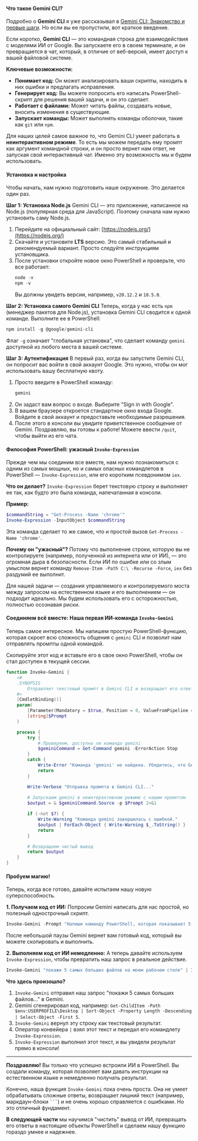 
#### **Что такое Gemini CLI?**

Подробно о **Gemini CLI** я уже рассказывал в [Gemini CLI: Знакомство и первые шаги⁠⁠](https://pikabu.ru/series/geminicli_48168). Но если вы ее пропустили, вот краткое введение.

Если коротко, **Gemini CLI** — это командная строка для взаимодействия с моделями ИИ от Google. Вы запускаете его в своем терминале, и он превращается в чат, который, в отличие от веб-версий, имеет доступ к вашей файловой системе.

**Ключевые возможности:**
*   **Понимает код:** Он может анализировать ваши скрипты, находить в них ошибки и предлагать исправления.
*   **Генерирует код:** Вы можете попросить его написать PowerShell-скрипт для решения вашей задачи, и он это сделает.
*   **Работает с файлами:** Может читать файлы, создавать новые, вносить изменения в существующие.
*   **Запускает команды:** Может выполнять команды оболочки, такие как `git` или `npm`.

Для наших целей самое важное то, что Gemini CLI умеет работать в **неинтерактивном режиме**. То есть мы можем передать ему промпт как аргумент командной строки, и он просто вернет нам ответ, не запуская свой интерактивный чат. Именно эту возможность мы и будем использовать.

#### **Установка и настройка**

Чтобы начать, нам нужно подготовить наше окружение. Это делается один раз.

**Шаг 1: Установка Node.js**
Gemini CLI — это приложение, написанное на Node.js (популярная среда для JavaScript). Поэтому сначала нам нужно установить саму Node.js.
1.  Перейдите на официальный сайт: [https://nodejs.org/](https://nodejs.org/)
2.  Скачайте и установите **LTS** версию. Это самый стабильный и рекомендуемый вариант. Просто следуйте инструкциям установщика.
3.  После установки откройте новое окно PowerShell и проверьте, что все работает:
    ```powershell
    node -v
    npm -v
    ```
    Вы должны увидеть версии, например, `v20.12.2` и `10.5.0`.

**Шаг 2: Установка самого Gemini CLI**
Теперь, когда у нас есть `npm` (менеджер пакетов для Node.js), установка Gemini CLI сводится к одной команде. Выполните ее в PowerShell:
```powershell
npm install -g @google/gemini-cli
```
Флаг `-g` означает "глобальная установка", что сделает команду `gemini` доступной из любого места в вашей системе.

**Шаг 3: Аутентификация**
В первый раз, когда вы запустите Gemini CLI, он попросит вас войти в свой аккаунт Google. Это нужно, чтобы он мог использовать вашу бесплатную квоту.
1.  Просто введите в PowerShell команду:
    ```powershell
    gemini
    ```
2.  Он задаст вам вопрос о входе. Выберите "Sign in with Google".
3.  В вашем браузере откроется стандартное окно входа Google. Войдите в свой аккаунт и предоставьте необходимые разрешения.
4.  После этого в консоли вы увидите приветственное сообщение от Gemini. Поздравляю, вы готовы к работе! Можете ввести `/quit`, чтобы выйти из его чата.

#### **Философия PowerShell: ужасный `Invoke-Expression`**

Прежде чем мы соединим все вместе, нам нужно познакомиться с одним из самых мощных, но и самых опасных командлетов в PowerShell — `Invoke-Expression`, или его коротким псевдонимом `iex`.

**Что он делает?** `Invoke-Expression` берет текстовую строку и выполняет ее так, как будто это была команда, напечатанная в консоли.

**Пример:**
```powershell
$commandString = "Get-Process -Name 'chrome'"
Invoke-Expression -InputObject $commandString
```
Эта команда сделает то же самое, что и простой вызов `Get-Process -Name 'chrome'`.

**Почему он "ужасный"?** Потому что выполнение строки, которую вы не контролируете (например, полученной из интернета или от ИИ), — это огромная дыра в безопасности. Если ИИ по ошибке или со злым умыслом вернет команду `Remove-Item -Path C:\ -Recurse -Force`, `iex` без раздумий ее выполнит.

Для нашей задачи — создания управляемого и контролируемого моста между запросом на естественном языке и его выполнением — он подходит идеально. Мы будем использовать его с осторожностью, полностью осознавая риски.

#### **Соединяем всё вместе: Наша первая ИИ-команда `Invoke-Gemini`**

Теперь самое интересное. Мы напишем простую PowerShell-функцию, которая скроет всю сложность общения с `gemini` CLI и позволит нам отправлять промпты одной командой.

Скопируйте этот код и вставьте его в свое окно PowerShell, чтобы он стал доступен в текущей сессии.

```powershell
function Invoke-Gemini {
    <#
    .SYNOPSIS
        Отправляет текстовый промпт в Gemini CLI и возвращает его ответ.
    #>
    [CmdletBinding()]
    param(
        [Parameter(Mandatory = $true, Position = 0, ValueFromPipeline = $true)]
        [string]$Prompt
    )

    process {
        try {
            # Проверяем, доступна ли команда gemini
            $geminiCommand = Get-Command gemini -ErrorAction Stop
        }
        catch {
            Write-Error "Команда 'gemini' не найдена. Убедитесь, что Gemini CLI установлен."
            return
        }

        Write-Verbose "Отправка промпта в Gemini CLI..."
        
        # Запускаем gemini в неинтерактивном режиме с нашим промптом
        $output = & $geminiCommand.Source -p $Prompt 2>&1

        if (-not $?) {
            Write-Warning "Команда gemini завершилась с ошибкой."
            $output | ForEach-Object { Write-Warning $_.ToString() }
            return
        }

        # Возвращаем чистый вывод
        return $output
    }
}
```

#### **Пробуем магию!**

Теперь, когда все готово, давайте испытаем нашу новую суперспособность.

**1. Получаем код от ИИ:**
Попросим Gemini написать для нас простой, но полезный однострочный скрипт.

```powershell
Invoke-Gemini -Prompt "Напиши команду PowerShell, которая показывает 5 самых больших файлов на моем рабочем столе"
```

После небольшой паузы Gemini вернет вам готовый код, который вы можете скопировать и выполнить.

**2. Выполняем код от ИИ немедленно:**
А теперь давайте используем `Invoke-Expression`, чтобы превратить наш запрос в реальное действие.

```powershell
Invoke-Gemini "покажи 5 самых больших файлов на моем рабочем столе" | Invoke-Expression
```

**Что здесь произошло?**
1.  `Invoke-Gemini` отправил наш запрос "покажи 5 самых больших файлов..." в Gemini.
2.  Gemini сгенерировал код, например: `Get-ChildItem -Path $env:USERPROFILE\Desktop | Sort-Object -Property Length -Descending | Select-Object -First 5`.
3.  `Invoke-Gemini` вернул эту строку как текстовый результат.
4.  Оператор конвейера `|` взял этот текст и передал его командлету `Invoke-Expression`.
5.  `Invoke-Expression` выполнил этот текст, и вы увидели результат прямо в консоли!

---

**Поздравляю!** Вы только что успешно встроили ИИ в PowerShell. Вы создали команду, которая позволяет вам давать инструкции на естественном языке и немедленно получать результат.

Конечно, наша функция `Invoke-Gemini` пока очень проста. Она не умеет обрабатывать сложные ответы, возвращает лишний текст (например, маркдаун-блоки ` ``` `) и не очень хорошо справляется с ошибками. Но это отличный фундамент.

**В следующей части** мы научимся "чистить" вывод от ИИ, превращать его ответы в настоящие объекты PowerShell и сделаем нашу функцию гораздо умнее и надежнее.